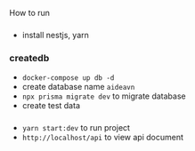 How to run
###
- install nestjs, yarn
### createdb
- `docker-compose up db -d`
- create database name `aideavn`
- `npx prisma migrate dev` to migrate database
- create test data


###
- `yarn start:dev` to run project
- `http://localhost/api` to view api document